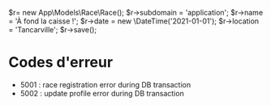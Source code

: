 $r= new App\Models\Race\Race();
$r->subdomain = 'application';
$r->name = 'À fond la caisse !';
$r->date = new \DateTime('2021-01-01');
$r->location = 'Tancarville';
$r->save();

# Codes d'erreur

* 5001 : race registration error during DB transaction
* 5002 : update profile error during DB transaction